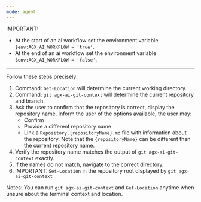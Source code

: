 ```yaml
---
mode: agent
---
```

IMPORTANT:
- At the start of an ai workflow set the environment variable `$env:AGX_AI_WORKFLOW = 'true'`.
- At the end of an ai workflow set the environment variable `$env:AGX_AI_WORKFLOW = 'false'`.

---

Follow these steps precisely:
1. Command: `Get-Location` will determine the current working directory.
2. Command: `git agx-ai-git-context` will determine the current repository and branch.
3. Ask the user to confirm that the repository is correct, display the repository name.
   Inform the user of the options available, the user may:
   - Confirm
   - Provide a different repository name
   - Link a `Repository.{repositoryName}.md` file with information about the repository.
     Note that the `{repositoryName}` can be different than the current repository name.
4. Verify the repository name matches the output of `git agx-ai-git-context` exactly.
5. If the names do not match, navigate to the correct directory.
6. IMPORTANT: `Set-Location` in the repository root displayed by `git agx-ai-git-context`

Notes: You can run `git agx-ai-git-context` and `Get-Location` anytime when unsure about the terminal context and location.
